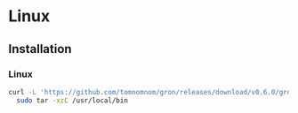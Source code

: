 # Linux

## Installation

### Linux

```sh
curl -L 'https://github.com/tomnomnom/gron/releases/download/v0.6.0/gron-linux-amd64-0.6.0.tgz' | \
  sudo tar -xzC /usr/local/bin
```
